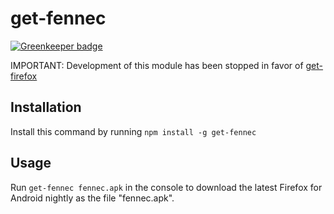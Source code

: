 # get-fennec

[![Greenkeeper badge](https://badges.greenkeeper.io/freaktechnik/get-fennec.svg)](https://greenkeeper.io/)

IMPORTANT: Development of this module has been stopped in favor of [get-firefox](https://www.npmjs.com/package/get-firefox)

## Installation

Install this command by running `npm install -g get-fennec`

## Usage
Run `get-fennec fennec.apk` in the console to download the latest Firefox for Android nightly as the file "fennec.apk".
